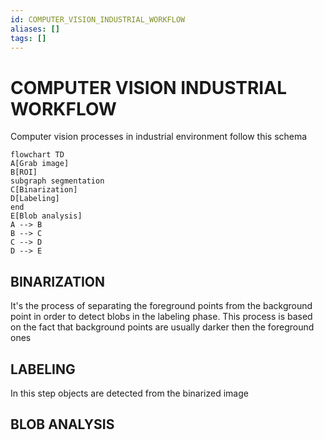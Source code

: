```yaml
---
id: COMPUTER_VISION_INDUSTRIAL_WORKFLOW
aliases: []
tags: []
---
```


# COMPUTER VISION INDUSTRIAL WORKFLOW

Computer vision processes in industrial environment follow this schema

```mermaid
flowchart TD
A[Grab image]
B[ROI]
subgraph segmentation
C[Binarization]
D[Labeling]
end
E[Blob analysis]
A --> B
B --> C
C --> D
D --> E
```

## BINARIZATION

It's the process of separating the foreground points from the background point in order to detect blobs in the labeling phase. This process is based on the fact that background points are usually darker then the foreground ones

## LABELING

In this step objects are detected from the binarized image

## BLOB ANALYSIS
